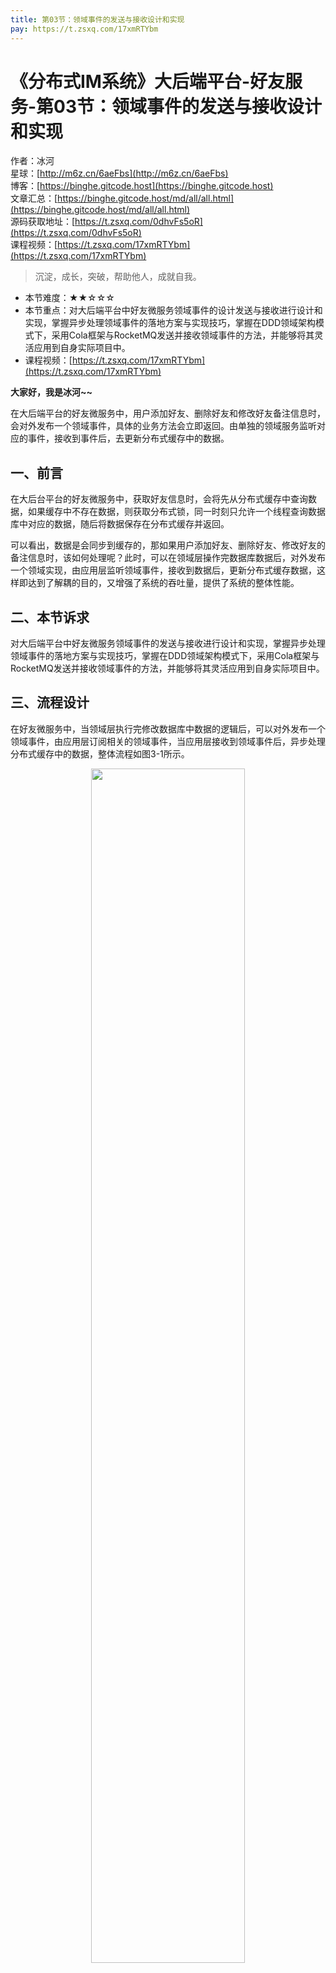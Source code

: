 ```yaml
---
title: 第03节：领域事件的发送与接收设计和实现
pay: https://t.zsxq.com/17xmRTYbm
---
```


# 《分布式IM系统》大后端平台-好友服务-第03节：领域事件的发送与接收设计和实现

作者：冰河
<br/>星球：[http://m6z.cn/6aeFbs](http://m6z.cn/6aeFbs)
<br/>博客：[https://binghe.gitcode.host](https://binghe.gitcode.host)
<br/>文章汇总：[https://binghe.gitcode.host/md/all/all.html](https://binghe.gitcode.host/md/all/all.html)
<br/>源码获取地址：[https://t.zsxq.com/0dhvFs5oR](https://t.zsxq.com/0dhvFs5oR)
<br/>课程视频：[https://t.zsxq.com/17xmRTYbm](https://t.zsxq.com/17xmRTYbm)

> 沉淀，成长，突破，帮助他人，成就自我。

* 本节难度：★★☆☆☆
* 本节重点：对大后端平台中好友微服务领域事件的设计发送与接收进行设计和实现，掌握异步处理领域事件的落地方案与实现技巧，掌握在DDD领域架构模式下，采用Cola框架与RocketMQ发送并接收领域事件的方法，并能够将其灵活应用到自身实际项目中。
* 课程视频：[https://t.zsxq.com/17xmRTYbm](https://t.zsxq.com/17xmRTYbm)

**大家好，我是冰河~~**

在大后端平台的好友微服务中，用户添加好友、删除好友和修改好友备注信息时，会对外发布一个领域事件，具体的业务方法会立即返回。由单独的领域服务监听对应的事件，接收到事件后，去更新分布式缓存中的数据。

## 一、前言

在大后台平台的好友微服务中，获取好友信息时，会将先从分布式缓存中查询数据，如果缓存中不存在数据，则获取分布式锁，同一时刻只允许一个线程查询数据库中对应的数据，随后将数据保存在分布式缓存并返回。

可以看出，数据是会同步到缓存的，那如果用户添加好友、删除好友、修改好友的备注信息时，该如何处理呢？此时，可以在领域层操作完数据库数据后，对外发布一个领域实现，由应用层监听领域事件，接收到数据后，更新分布式缓存数据，这样即达到了解耦的目的，又增强了系统的吞吐量，提供了系统的整体性能。

## 二、本节诉求

对大后端平台中好友微服务领域事件的发送与接收进行设计和实现，掌握异步处理领域事件的落地方案与实现技巧，掌握在DDD领域架构模式下，采用Cola框架与RocketMQ发送并接收领域事件的方法，并能够将其灵活应用到自身实际项目中。

## 三、流程设计

在好友微服务中，当领域层执行完修改数据库中数据的逻辑后，可以对外发布一个领域事件，由应用层订阅相关的领域事件，当应用层接收到领域事件后，异步处理分布式缓存中的数据，整体流程如图3-1所示。

<div align="center">
    <img src="https://binghe.gitcode.host/images/project/im/2024-01-15-001.png?raw=true" width="70%">
    <br/>
</div>

可以看到，更新完好友数据库中的数据后，领域层会将事件封装成对应的事件模型发布出去，至于是发布到Cola，还是发布到RocketMQ，完全由配置决定，后续不需要修改代码即可实现。而应用层会监听并接收Cola或者RocketMQ中的事件，并更新分布式缓存中的好友数据。

同时，不管是将事件发布到Cola还是发布到RocketMQ，统一实现了对应的事件模型，而不必单独为每种事件的发布方式单独设计事件模型，体现了事件模型在设计上的通用性和高度可扩展性。

## 四、编码实现

具体的实现步骤如下所示。

**（1）修改FriendDomainServiceImpl类**

主要是修改FriendDomainServiceImpl类中绑定好友、解除绑定好友、修改好友信息的方法，处理完数据库数据后，新增对外发布领域事件的方法。

源码详见：bh-im-platform-friend-domain工程下的io.binghe.im.platform.friend.domain.service.impl.FriendDomainServiceImpl。

```java
@Autowired
private MessageEventSenderService messageEventSenderService;

@Value("${message.mq.event.type}")
private String eventType;

@Override
public void bindFriend(FriendCommand friendCommand, String headImg, String nickName) {
    /**********省略其他代码************/
    if (result){
        //发布领域事件
        IMFriendEvent friendEvent = new IMFriendEvent(friendCommand.getUserId(), friendCommand.getFriendId(), IMPlatformConstants.FRIEND_HANDLER_BIND, this.getTopicEvent());
        messageEventSenderService.send(friendEvent);
    }
}

@Override
public void unbindFriend(FriendCommand friendCommand) {
    /**********省略其他代码************/
    if (count > 0){
        //发布领域事件
        IMFriendEvent friendEvent = new IMFriendEvent(friendCommand.getUserId(), friendCommand.getFriendId(), IMPlatformConstants.FRIEND_HANDLER_UNBIND, this.getTopicEvent());
        messageEventSenderService.send(friendEvent);
    }
}

@Override
public void update(FriendVO vo, Long userId) {
   /**********省略其他代码************/
    if (count > 0){
        //发布领域事件
        IMFriendEvent friendEvent = new IMFriendEvent(userId, vo.getId(), IMPlatformConstants.FRIEND_HANDLER_UPDATE, this.getTopicEvent());
        messageEventSenderService.send(friendEvent);
    }
}
```
## 查看完整文章

加入[冰河技术](https://public.zsxq.com/groups/15552115418882.html)知识星球，解锁完整技术文章与完整代码
